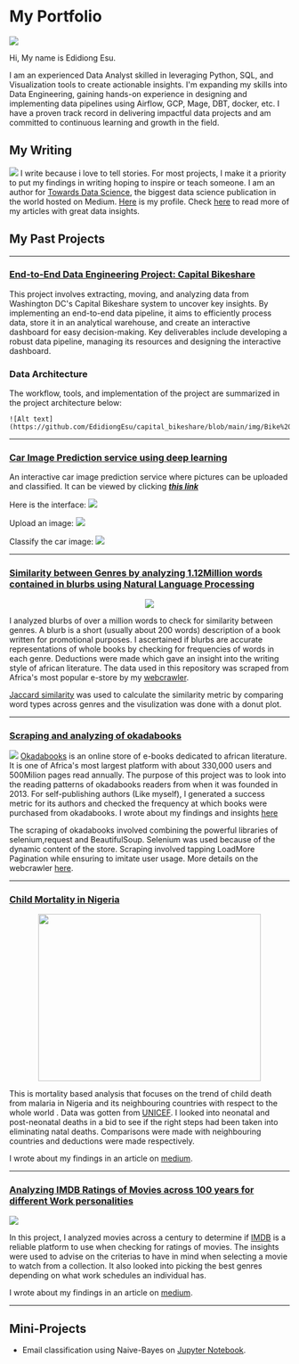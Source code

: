 # My Portfolio

![](https://github.com/EdidiongEsu/portfolio/blob/master/img/Capture.PNG)

Hi, My name is Edidiong Esu.

I am an experienced Data Analyst skilled in leveraging Python, SQL, and Visualization tools to create actionable insights. I'm expanding my skills into Data Engineering, gaining hands-on experience in designing and implementing data pipelines using Airflow, GCP, Mage, DBT, docker, etc. I have a proven track record in delivering impactful data projects and am committed to continuous learning and growth in the field. 

## My Writing

![](https://github.com/EdidiongEsu/portfolio/blob/master/img/medium.PNG)
I write because i love to tell stories. For most projects, I make it a priority to put my findings in writing hoping to inspire or teach someone. I am an author for [Towards Data Science](https://towardsdatascience.com), the biggest data science publication in the world hosted on Medium. [Here](https://towardsdatascience.com/@eddy.esu.22) is my profile. Check [here](https://medium.com/@eddy.esu.22) to read more of my articles with great data insights.


## My Past Projects
---
### [End-to-End Data Engineering Project: Capital Bikeshare](https://github.com/EdidiongEsu/capital_bikeshare)
This project involves extracting, moving, and analyzing data from Washington DC's Capital Bikeshare system to uncover key insights. By implementing an end-to-end data pipeline, it aims to efficiently process data, store it in an analytical warehouse, and create an interactive dashboard for easy decision-making. Key deliverables include developing a robust data pipeline, managing its resources and designing the interactive dashboard.

### Data Architecture
The workflow, tools, and implementation of the project are summarized in the project architecture below:

    ![Alt text](https://github.com/EdidiongEsu/capital_bikeshare/blob/main/img/Bike%20architecture.gif)

---
### [Car Image Prediction service using deep learning](https://github.com/EdidiongEsu/mlzoomcamp_capstone_one)
An interactive car image prediction service where pictures can be uploaded and classified. It can be viewed by clicking <b>*[this link](https://edidiongesu-mlzoomcamp-capstone-one-main-app-uy4dzl.streamlit.app/)*</b>

Here is the interface:
    ![](https://github.com/EdidiongEsu/mlzoomcamp_capstone_one/blob/main/images/webapp.png)

Upload an image:
    ![](https://github.com/EdidiongEsu/mlzoomcamp_capstone_one/blob/main/images/webapp2.png)

Classify the car image:
    ![](https://github.com/EdidiongEsu/mlzoomcamp_capstone_one/blob/main/images/webapp3.png)

---
### [Similarity between Genres by analyzing 1.12Million words contained in blurbs using Natural Language Processing](https://github.com/EdidiongEsu/genre_NLP)


<p align="center"> 
<img src="https://github.com/EdidiongEsu/portfolio/blob/master/img/common_nlp_gif.gif" />
</p>

I analyzed blurbs of over a million words to check for similarity between genres. A blurb is a short (usually about 200 words) description of a book written for promotional purposes. I ascertained if blurbs are accurate representations of whole books by checking for frequencies of words in each genre. Deductions were made which gave an insight into the writing style of african literature. The data used in this repository was scraped from Africa's most popular e-store by my [webcrawler](https://github.com/EdidiongEsu/okadabooks_scraper). 

[Jaccard similarity](https://en.wikipedia.org/wiki/Jaccard_index) was used to calculate the similarity metric by comparing word types across genres and the visulization was done with a donut plot.
    
   
  
  ---
 ### [Scraping and analyzing of okadabooks](https://github.com/EdidiongEsu/analyzing_okadabooks)
![](https://github.com/EdidiongEsu/portfolio/blob/master/img/double_header.PNG)
[Okadabooks](https://okadabooks.com/) is an online store of e-books dedicated to african literature. It is one of Africa's most largest platform with about 330,000 users and 500Milion pages read annually. 
The purpose of this project was to look into the reading patterns of  okadabooks readers from when it was founded in 2013. For self-publishing authors (Like myself), I generated a success metric for its authors and checked the frequency at which books were purchased from okadabooks. I wrote about my findings and insights [here](https://towardsdatascience.com/riding-okadabooks-aae359d9fbad)

The scraping of okadabooks involved combining the powerful libraries of selenium,request and BeautifulSoup. Selenium was used because of the dynamic content of the store. Scraping involved tapping LoadMore Pagination while ensuring to imitate user usage. More details on the webcrawler [here](https://github.com/EdidiongEsu/okadabooks_scraper).


 
 ---
### [Child Mortality in Nigeria](https://github.com/EdidiongEsu/child-mortality/blob/master/README.md)
<p align="center"> 
<img src="https://github.com/EdidiongEsu/portfolio/blob/master/img/child_mortality.jpg" width="400px" height="300px" />
</p>

This is mortality based analysis that focuses on the trend of child death from malaria in Nigeria and its neighbouring countries with respect to the whole world . Data was gotten from [UNICEF](https://data.unicef.org/). I looked into neonatal and post-neonatal deaths in a bid to see if the right steps had been taken into eliminating natal deaths. Comparisons were made with neighbouring countries and deductions were made respectively.

I wrote about my findings in an article on [medium](https://medium.com/@eddy.esu.22/global-reduction-in-infant-mortality-864d1879a217).



---

### [Analyzing IMDB Ratings of Movies across 100 years for different Work personalities](https://github.com/EdidiongEsu/Movie-Insights)
![](https://github.com/EdidiongEsu/Movie-Insights/blob/master/Pictures/Duration.jpeg)

In this project, I analyzed movies across a century to determine if [IMDB](https://en.wikipedia.org/wiki/IMDb) is a reliable platform to use when checking for ratings of movies. The insights were used to advise on the criterias to have in mind when selecting a movie to watch from a collection. It also looked into picking the best genres depending on what work schedules an individual has.

I wrote about my findings in an article on [medium](https://medium.com/@eddy.esu.22/deliberations-of-a-movie-buff-tips-to-aid-choosing-your-next-cinematic-experience-2fb001372be8).

---
## Mini-Projects
* Email classification using Naive-Bayes on [Jupyter Notebook](https://github.com/EdidiongEsu/machine_learning/blob/master/Email%20classifier%20with%20Naive%20bayes/Email%20classifier%20with%20Naive%20Bayes.ipynb).

